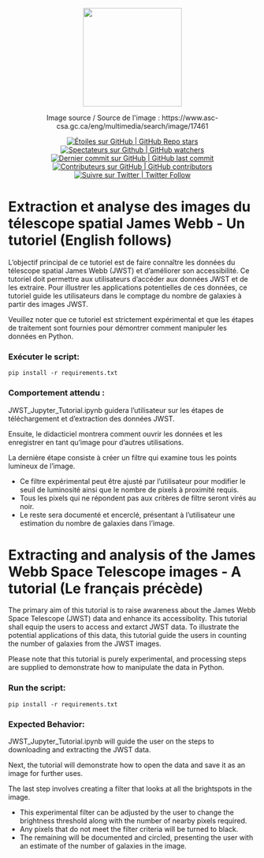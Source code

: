 
<p align="center">
 <img src="https://www.asc-csa.gc.ca/images/recherche/tiles/16f69078-962d-443c-874c-e4003fe173c8.jpg" height="200">
</p>
<p align="center">Image source / Source de l'image : https://www.asc-csa.gc.ca/eng/multimedia/search/image/17461</p>

<p align="center">
 <a href="#stars">
  <img alt="Étoiles sur GitHub | GitHub Repo stars" src="https://img.shields.io/github/stars/asc-csa/James-Webb-Space-Telescope-Tutorial">
 </a>
 <a href="#watchers">
  <img alt="Spectateurs sur Github | GitHub watchers" src="https://img.shields.io/github/watchers/asc-csa/James-Webb-Space-Telescope-Tutorial">
 </a>
 <a href="https://github.com/asc-csa/James-Webb-Space-Telescope-Tutorial/commits/main">
  <img alt="Dernier commit sur GitHub | GitHub last commit" src="https://img.shields.io/github/last-commit/asc-csa/James-Webb-Space-Telescope-Tutorial">
 </a>
 <a href="https://github.com/asc-csa/James-Webb-Space-Telescope-Tutorial/graphs/contributors">
  <img alt="Contributeurs sur GitHub | GitHub contributors" src="https://img.shields.io/github/contributors/asc-csa/James-Webb-Space-Telescope-Tutorial">
 </a>
 <a href="https://twitter.com/intent/follow?screen_name=csa_asc">
  <img alt="Suivre sur Twitter | Twitter Follow" src="https://img.shields.io/twitter/follow/csa_asc?style=social">
 </a>
</p>

# Extraction et analyse des images du télescope spatial James Webb - Un tutoriel (English follows)
L’objectif principal de ce tutoriel est de faire connaître les données du télescope spatial James Webb (JWST) et d’améliorer son accessibilité. Ce tutoriel doit permettre aux utilisateurs d’accéder aux données JWST et de les extraire. Pour illustrer les applications potentielles de ces données, ce tutoriel guide les utilisateurs dans le comptage du nombre de galaxies à partir des images JWST. 

Veuillez noter que ce tutoriel est strictement expérimental et que les étapes de traitement sont fournies pour démontrer comment manipuler les données en Python. 

### Exécuter le script: 
``` pip install -r requirements.txt ```
### Comportement attendu :
JWST_Jupyter_Tutorial.ipynb guidera l’utilisateur sur les étapes de téléchargement et d’extraction des données JWST.

Ensuite, le didacticiel montrera comment ouvrir les données et les enregistrer en tant qu’image pour d’autres utilisations.

La dernière étape consiste à créer un filtre qui examine tous les points lumineux de l’image.
 - Ce filtre expérimental peut être ajusté par l’utilisateur pour modifier le seuil de luminosité ainsi que le nombre de pixels à proximité requis.
 - Tous les pixels qui ne répondent pas aux critères de filtre seront virés au noir.
 - Le reste sera documenté et encerclé, présentant à l’utilisateur une estimation du nombre de galaxies dans l’image.


# Extracting and analysis of the James Webb Space Telescope images - A tutorial (Le français précède)
The primary aim of this tutorial is to raise awareness about the James Webb Space Telescope (JWST) data and enhance its accessibolity. This tutorial shall equip the users to access and extarct JWST data. To illustrate the potential applications of this data, this tutorial guide the users in counting the number of galaxies from the JWST images. 

Please note that this tutorial is purely experimental, and processing steps are supplied to demonstrate how to manipulate the data in Python. 

### Run the script:
``` pip install -r requirements.txt ```


 
### Expected Behavior: 
JWST_Jupyter_Tutorial.ipynb will guide the user on the steps to downloading and extracting the JWST data.

Next, the tutorial will demonstrate how to open the data and save it as an image for further uses.




The last step involves creating a filter that looks at all the brightspots in the image. 
- This experimental filter can be adjusted by the user to change the brightness threshold along with the number of nearby pixels required. 
- Any pixels that do not meet the filter criteria will be turned to black.
- The remaining will be documented and circled, presenting the user with an estimate of the number of galaxies in the image.
  


